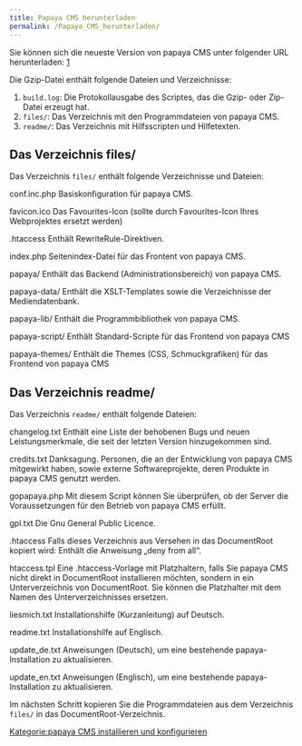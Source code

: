 ```yaml
---
title: Papaya CMS herunterladen
permalink: /Papaya_CMS_herunterladen/
---
```


Sie können sich die neueste Version von papaya CMS unter folgender URL herunterladen: [1](http://www.papaya-cms.com/Download)

Die Gzip-Datei enthält folgende Dateien und Verzeichnisse:

1.  `build.log`: Die Protokollausgabe des Scriptes, das die Gzip- oder Zip-Datei erzeugt hat.
2.  `files/`: Das Verzeichnis mit den Programmdateien von papaya CMS.
3.  `readme/`: Das Verzeichnis mit Hilfsscripten und Hilfetexten.

Das Verzeichnis files/
----------------------

Das Verzeichnis `files/` enthält folgende Verzeichnisse und Dateien:

conf.inc.php
Basiskonfiguration für papaya CMS.

favicon.ico
Das Favourites-Icon (sollte durch Favourites-Icon Ihres Webprojektes ersetzt werden)

.htaccess
Enthält RewriteRule-Direktiven.

index.php
Seitenindex-Datei für das Frontent von papaya CMS.

papaya/
Enthält das Backend (Administrationsbereich) von papaya CMS.

papaya-data/
Enthält die XSLT-Templates sowie die Verzeichnisse der Mediendatenbank.

papaya-lib/
Enthält die Programmbibliothek von papaya CMS.

papaya-script/
Enthält Standard-Scripte für das Frontend von papaya CMS

papaya-themes/
Enthält die Themes (CSS, Schmuckgrafiken) für das Frontend von papaya CMS

Das Verzeichnis readme/
-----------------------

Das Verzeichnis `readme/` enthält folgende Dateien:

changelog.txt
Enthält eine Liste der behobenen Bugs und neuen Leistungsmerkmale, die seit der letzten Version hinzugekommen sind.

credits.txt
Danksagung. Personen, die an der Entwicklung von papaya CMS mitgewirkt haben, sowie externe Softwareprojekte, deren Produkte in papaya CMS genutzt werden.

gopapaya.php
Mit diesem Script können Sie überprüfen, ob der Server die Voraussetzungen für den Betrieb von papaya CMS erfüllt.

gpl.txt
Die Gnu General Public Licence.

.htaccess
Falls dieses Verzeichnis aus Versehen in das DocumentRoot kopiert wird: Enthält die Anweisung „deny from all“.

htaccess.tpl
Eine .htaccess-Vorlage mit Platzhaltern, falls Sie papaya CMS nicht direkt in DocumentRoot installieren möchten, sondern in ein Unterverzeichnis von DocumentRoot. Sie können die Platzhalter mit dem Namen des Unterverzeichnisses ersetzen.

liesmich.txt
Installationshilfe (Kurzanleitung) auf Deutsch.

readme.txt
Installationshilfe auf Englisch.

update_de.txt
Anweisungen (Deutsch), um eine bestehende papaya-Installation zu aktualisieren.

update_en.txt
Anweisungen (Englisch), um eine bestehende papaya-Installation zu aktualisieren.

Im nächsten Schritt kopieren Sie die Programmdateien aus dem Verzeichnis `files/` in das DocumentRoot-Verzeichnis.

[Kategorie:papaya CMS installieren und konfigurieren](Kategorie:papaya_CMS_installieren_und_konfigurieren )